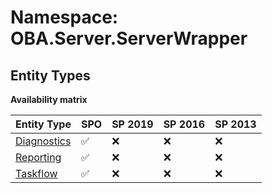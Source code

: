 # Namespace: OBA.Server.ServerWrapper

## Entity Types

**Availability matrix**

Entity Type | SPO | SP 2019 | SP 2016 | SP 2013
----------|-----|---------|---------|--------
[Diagnostics](./EntityTypes/Diagnostics.md) | ✅ | ❌ | ❌ | ❌
[Reporting](./EntityTypes/Reporting.md) | ✅ | ❌ | ❌ | ❌
[Taskflow](./EntityTypes/Taskflow.md) | ✅ | ❌ | ❌ | ❌

